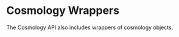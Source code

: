 # Cosmology Wrappers

The Cosmology API also includes wrappers of cosmology objects.


<!-- ```{eval-rst}
.. automodapi:: cosmology.api.compat
   :inherited-members:
``` -->
